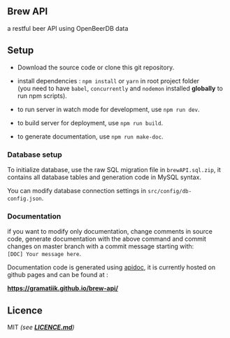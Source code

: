 ## Brew API

a restful beer API using OpenBeerDB data

## Setup

- Download the source code or clone this git repository.

- install dependencies :
  `npm install` or `yarn` in root project folder  
  (you need to have `babel`, `concurrently` and `nodemon` installed **globally** to run npm scripts).

- to run server in watch mode for development, use `npm run dev`.

- to build server for deployment, use `npm run build`.

- to generate documentation, use `npm run make-doc`.

### Database setup

To initialize database, use the raw SQL migration file in `brewAPI.sql.zip`, it contains all database tables and generation code in MySQL syntax.

You can modify database connection settings in `src/config/db-config.json`.

### Documentation

if you want to modify only documentation, change comments in source code, generate documentation with the above command and commit changes on master branch with a commit message starting with:  
 `[DOC] Your message here`.

 Documentation code is generated using [apidoc](https://github.com/apidoc/apidoc), it is currently hosted on github pages and can be found at :

 **https://gramatiik.github.io/brew-api/**


## Licence

MIT _(see **[LICENCE.md](LICENCE.md)**)_
